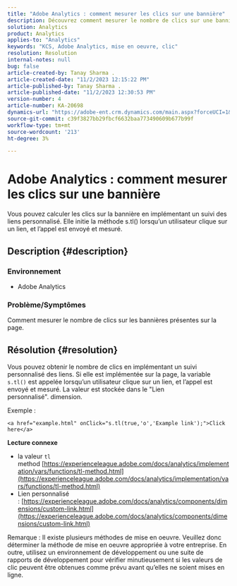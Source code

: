 ```yaml
---
title: "Adobe Analytics : comment mesurer les clics sur une bannière"
description: Découvrez comment mesurer le nombre de clics sur une bannière de page.
solution: Analytics
product: Analytics
applies-to: "Analytics"
keywords: "KCS, Adobe Analytics, mise en oeuvre, clic"
resolution: Resolution
internal-notes: null
bug: false
article-created-by: Tanay Sharma .
article-created-date: "11/2/2023 12:15:22 PM"
article-published-by: Tanay Sharma .
article-published-date: "11/2/2023 12:30:53 PM"
version-number: 4
article-number: KA-20698
dynamics-url: "https://adobe-ent.crm.dynamics.com/main.aspx?forceUCI=1&pagetype=entityrecord&etn=knowledgearticle&id=498d7e79-7979-ee11-8179-6045bd006239"
source-git-commit: c39f3827bb29fbcf6632baa773490609b677b99f
workflow-type: tm+mt
source-wordcount: '213'
ht-degree: 3%

---
```


# Adobe Analytics : comment mesurer les clics sur une bannière


Vous pouvez calculer les clics sur la bannière en implémentant un suivi des liens personnalisé. Elle initie la méthode s.tl() lorsqu’un utilisateur clique sur un lien, et l’appel est envoyé et mesuré.

## Description {#description}


### Environnement

- Adobe Analytics




### Problème/Symptômes 

Comment mesurer le nombre de clics sur les bannières présentes sur la page.


## Résolution {#resolution}


Vous pouvez obtenir le nombre de clics en implémentant un suivi personnalisé des liens. Si elle est implémentée sur la page, la variable `s.tl()` est appelée lorsqu’un utilisateur clique sur un lien, et l’appel est envoyé et mesuré. La valeur est stockée dans le &quot;Lien personnalisé&quot;. dimension.

Exemple :


```
<a href="example.html" onClick="s.tl(true,'o','Example link');">Click here</a>
```


<b>Lecture connexe</b>

- la valeur `tl` method [https://experienceleague.adobe.com/docs/analytics/implementation/vars/functions/tl-method.html](https://experienceleague.adobe.com/docs/analytics/implementation/vars/functions/tl-method.html)
- Lien personnalisé : [https://experienceleague.adobe.com/docs/analytics/components/dimensions/custom-link.html](https://experienceleague.adobe.com/docs/analytics/components/dimensions/custom-link.html)


Remarque : Il existe plusieurs méthodes de mise en oeuvre. Veuillez donc déterminer la méthode de mise en oeuvre appropriée à votre entreprise. En outre, utilisez un environnement de développement ou une suite de rapports de développement pour vérifier minutieusement si les valeurs de clic peuvent être obtenues comme prévu avant qu’elles ne soient mises en ligne.
